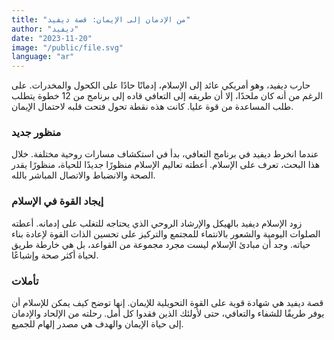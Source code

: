 ```yaml
---
title: "من الإدمان إلى الإيمان: قصة ديفيد"
author: "ديفيد"
date: "2023-11-20"
image: "/public/file.svg"
language: "ar"
---
```


حارب ديفيد، وهو أمريكي عائد إلى الإسلام، إدمانًا حادًا على الكحول والمخدرات. على الرغم من أنه كان ملحدًا، إلا أن طريقه إلى التعافي قاده إلى برنامج من 12 خطوة يتطلب طلب المساعدة من قوة عليا. كانت هذه نقطة تحول فتحت قلبه لاحتمال الإيمان.

### منظور جديد

عندما انخرط ديفيد في برنامج التعافي، بدأ في استكشاف مسارات روحية مختلفة. خلال هذا البحث، تعرف على الإسلام. أعطته تعاليم الإسلام منظورًا جديدًا للحياة، منظورًا يقدر الصحة والانضباط والاتصال المباشر بالله.

### إيجاد القوة في الإسلام

زود الإسلام ديفيد بالهيكل والإرشاد الروحي الذي يحتاجه للتغلب على إدمانه. أعطته الصلوات اليومية والشعور بالانتماء للمجتمع والتركيز على تحسين الذات القوة لإعادة بناء حياته. وجد أن مبادئ الإسلام ليست مجرد مجموعة من القواعد، بل هي خارطة طريق لحياة أكثر صحة وإشباعًا.

### تأملات

قصة ديفيد هي شهادة قوية على القوة التحويلية للإيمان. إنها توضح كيف يمكن للإسلام أن يوفر طريقًا للشفاء والتعافي، حتى لأولئك الذين فقدوا كل أمل. رحلته من الإلحاد والإدمان إلى حياة الإيمان والهدف هي مصدر إلهام للجميع.
